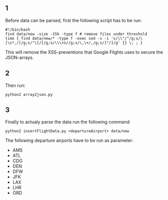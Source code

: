 ## 1
Before data can be parsed, first the following script has to be run:

```
#!/bin/bash
find data/new -size -15k -type f # remove files under threshold
time { find data/new/* -type f -exec sed -s -i 's/\\"/"/g;s/\[\s*,/[/g;s/"\[/[/g;s/\\\+n//g;s/\,\+/,/g;s/]"/]/g' {} \; ; }
```

This will remove the XSS-preventions that Google Flights uses to secure the JSON-arrays.

## 2
Then run:
```
python2 array2json.py
```
## 3 
Finally to actualy parse the data run the following command:
```
python2 insertFlightData.py <departureAirport> data/new
```
The following departure airports have to be run as parameter:

* AMS
* ATL
* CDG
* DEN
* DFW
* JFK
* LAX
* LHR
* ORD
